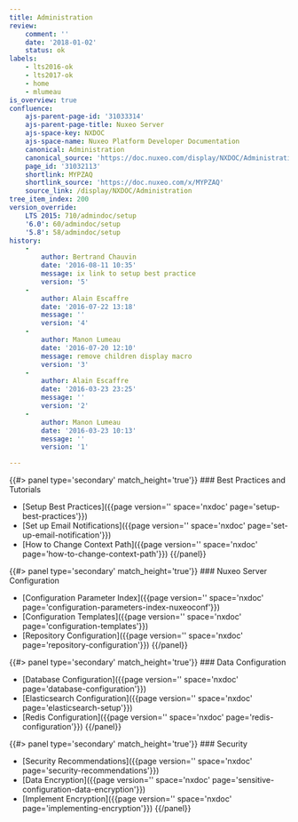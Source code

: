 ```yaml
---
title: Administration
review:
    comment: ''
    date: '2018-01-02'
    status: ok
labels:
    - lts2016-ok
    - lts2017-ok
    - home
    - mlumeau
is_overview: true
confluence:
    ajs-parent-page-id: '31033314'
    ajs-parent-page-title: Nuxeo Server
    ajs-space-key: NXDOC
    ajs-space-name: Nuxeo Platform Developer Documentation
    canonical: Administration
    canonical_source: 'https://doc.nuxeo.com/display/NXDOC/Administration'
    page_id: '31032113'
    shortlink: MYPZAQ
    shortlink_source: 'https://doc.nuxeo.com/x/MYPZAQ'
    source_link: /display/NXDOC/Administration
tree_item_index: 200
version_override:
    LTS 2015: 710/admindoc/setup
    '6.0': 60/admindoc/setup
    '5.8': 58/admindoc/setup
history:
    -
        author: Bertrand Chauvin
        date: '2016-08-11 10:35'
        message: ix link to setup best practice
        version: '5'
    -
        author: Alain Escaffre
        date: '2016-07-22 13:18'
        message: ''
        version: '4'
    -
        author: Manon Lumeau
        date: '2016-07-20 12:10'
        message: remove children display macro
        version: '3'
    -
        author: Alain Escaffre
        date: '2016-03-23 23:25'
        message: ''
        version: '2'
    -
        author: Manon Lumeau
        date: '2016-03-23 10:13'
        message: ''
        version: '1'

---
```

<div class="row" data-equalizer data-equalize-on="medium">

<div class="column medium-6">
{{#> panel type='secondary' match_height='true'}}
### Best Practices and Tutorials

- [Setup Best Practices]({{page version='' space='nxdoc' page='setup-best-practices'}})
- [Set up Email Notifications]({{page version='' space='nxdoc' page='set-up-email-notification'}})
- [How to Change Context Path]({{page version='' space='nxdoc' page='how-to-change-context-path'}})
{{/panel}}
</div>

<div class="column medium-6">
{{#> panel type='secondary' match_height='true'}}
### Nuxeo Server Configuration

- [Configuration Parameter Index]({{page version='' space='nxdoc' page='configuration-parameters-index-nuxeoconf'}})
- [Configuration Templates]({{page version='' space='nxdoc' page='configuration-templates'}})
- [Repository Configuration]({{page version='' space='nxdoc' page='repository-configuration'}})
{{/panel}}

</div>

</div>

<div class="row" data-equalizer data-equalize-on="medium">

<div class="column medium-6">
{{#> panel type='secondary' match_height='true'}}
### Data Configuration

- [Database Configuration]({{page version='' space='nxdoc' page='database-configuration'}})
- [Elasticsearch Configuration]({{page version='' space='nxdoc' page='elasticsearch-setup'}})
- [Redis Configuration]({{page version='' space='nxdoc' page='redis-configuration'}})
{{/panel}}
</div>

<div class="column medium-6">
{{#> panel type='secondary' match_height='true'}}
### Security

- [Security Recommendations]({{page version='' space='nxdoc' page='security-recommendations'}})
- [Data Encryption]({{page version='' space='nxdoc' page='sensitive-configuration-data-encryption'}})
- [Implement Encryption]({{page version='' space='nxdoc' page='implementing-encryption'}})
{{/panel}}
</div>

</div>
